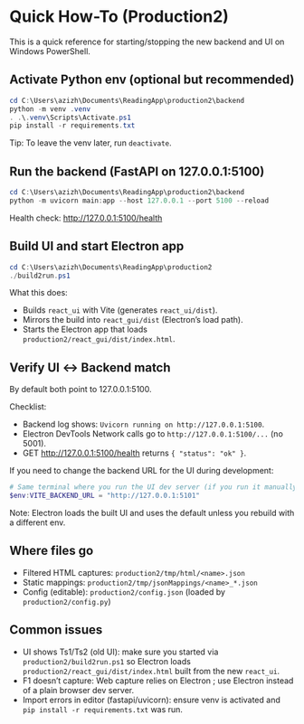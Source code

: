 # Quick How-To (Production2)

This is a quick reference for starting/stopping the new backend and UI on Windows PowerShell.

## Activate Python env (optional but recommended)

```powershell
cd C:\Users\azizh\Documents\ReadingApp\production2\backend
python -m venv .venv
. .\.venv\Scripts\Activate.ps1
pip install -r requirements.txt
```

Tip: To leave the venv later, run `deactivate`.

## Run the backend (FastAPI on 127.0.0.1:5100)

```powershell
cd C:\Users\azizh\Documents\ReadingApp\production2\backend
python -m uvicorn main:app --host 127.0.0.1 --port 5100 --reload
```

Health check: http://127.0.0.1:5100/health

## Build UI and start Electron app

```powershell
cd C:\Users\azizh\Documents\ReadingApp\production2
./build2run.ps1
```

What this does:
- Builds `react_ui` with Vite (generates `react_ui/dist`).
- Mirrors the build into `react_gui/dist` (Electron’s load path).
- Starts the Electron app that loads `production2/react_gui/dist/index.html`.

## Verify UI ↔ Backend match

By default both point to 127.0.0.1:5100.

Checklist:
- Backend log shows: `Uvicorn running on http://127.0.0.1:5100`.
- Electron DevTools Network calls go to `http://127.0.0.1:5100/...` (no 5001).
- GET http://127.0.0.1:5100/health returns `{ "status": "ok" }`.

If you need to change the backend URL for the UI during development:

```powershell
# Same terminal where you run the UI dev server (if you run it manually)
$env:VITE_BACKEND_URL = "http://127.0.0.1:5101"
```

Note: Electron loads the built UI and uses the default unless you rebuild with a different env.

## Where files go

- Filtered HTML captures: `production2/tmp/html/<name>.json`
- Static mappings: `production2/tmp/jsonMappings/<name>_*.json`
- Config (editable): `production2/config.json` (loaded by `production2/config.py`)

## Common issues

- UI shows Ts1/Ts2 (old UI): make sure you started via `production2/build2run.ps1` so Electron loads `production2/react_gui/dist/index.html` built from the new `react_ui`.
- F1 doesn’t capture: Web capture relies on Electron <webview>; use Electron instead of a plain browser dev server.
- Import errors in editor (fastapi/uvicorn): ensure venv is activated and `pip install -r requirements.txt` was run.
